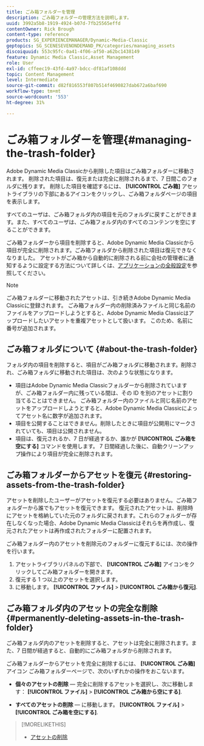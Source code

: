 ```yaml
---
title: ごみ箱フォルダーを管理
description: ごみ箱フォルダーの管理方法を説明します。
uuid: 3992a5b8-1919-4924-b07d-7fb25565effd
contentOwner: Rick Brough
content-type: reference
products: SG_EXPERIENCEMANAGER/Dynamic-Media-Classic
geptopics: SG_SCENESEVENONDEMAND_PK/categories/managing_assets
discoiquuid: 553c95fc-0a41-4f06-af50-a62bc1438149
feature: Dynamic Media Classic,Asset Management
role: User
exl-id: cffeec19-43fd-4a97-bdcc-df81af108ddd
topic: Content Management
level: Intermediate
source-git-commit: d82f816553f807b514f4690827dab672a6baf690
workflow-type: tm+mt
source-wordcount: '553'
ht-degree: 31%

---
```


# ごみ箱フォルダーを管理{#managing-the-trash-folder}

Adobe Dynamic Media Classicから削除した項目はごみ箱フォルダーに移動されます。 削除された項目は、復元または完全に削除されるまで、7 日間このフォルダに残ります。 削除した項目を確認するには、 **[!UICONTROL ごみ箱]** アセットライブラリの下部にあるアイコンをクリックし、ごみ箱フォルダページの項目を表示します。

すべてのユーザは、ごみ箱フォルダ内の項目を元のフォルダに戻すことができます。また、すべてのユーザは、ごみ箱フォルダ内のすべてのコンテンツを空にすることができます。

ごみ箱フォルダーから項目を削除すると、Adobe Dynamic Media Classicから項目が完全に削除されます。ごみ箱フォルダから削除された項目は復元できなくなりました。 アセットがごみ箱から自動的に削除される前に会社の管理者に通知するように設定する方法について詳しくは、[アプリケーションの全般設定](application-setup.md#general_settings)を参照してください。

>[!NOTE]
>
>ごみ箱フォルダーに移動されたアセットは、引き続きAdobe Dynamic Media Classicに登録されます。 ごみ箱フォルダー内の削除済みファイルと同じ名前のファイルをアップロードしようとすると、Adobe Dynamic Media Classicはアップロードしたいアセットを重複アセットとして扱います。 このため、名前に番号が追加されます。

## ごみ箱フォルダについて {#about-the-trash-folder}

フォルダ内の項目を削除すると、項目がごみ箱フォルダに移動されます。削除され、ごみ箱フォルダに移動された項目は、次のような状態になります。

* 項目はAdobe Dynamic Media Classicフォルダーから削除されていますが、ごみ箱フォルダー内に残っている間は、その ID を別のアセットに割り当てることはできません。 ごみ箱フォルダー内のファイルと同じ名前のアセットをアップロードしようとすると、Adobe Dynamic Media Classicによってアセット名に数字が追加されます。
* 項目を公開することはできません。削除したときに項目が公開用にマークされていても、項目は公開されません。
* 項目は、復元されるか、7 日が経過するか、誰かが **[!UICONTROL ごみ箱を空にする]** コマンドを使用します。 7 日間経過した後に、自動クリーンアップ操作により項目が完全に削除されます。

## ごみ箱フォルダーからアセットを復元 {#restoring-assets-from-the-trash-folder}

アセットを削除したユーザーがアセットを復元する必要はありません。ごみ箱フォルダーから誰でもアセットを復元できます。 復元されたアセットは、削除時にアセットを格納していた元のフォルダに戻されます。これらのフォルダーが存在しなくなった場合、Adobe Dynamic Media Classicはそれらを再作成し、復元されたアセットは再作成されたフォルダーに配置されます。

ごみ箱フォルダー内のアセットを削除元のフォルダーに復元するには、次の操作を行います。

1. アセットライブラリパネルの下部で、 **[!UICONTROL ごみ箱]** アイコンをクリックしてごみ箱フォルダーを開きます。
1. 復元する 1 つ以上のアセットを選択します。
1. に移動します。 **[!UICONTROL ファイル]** > **[!UICONTROL ごみ箱から復元]**.

## ごみ箱フォルダ内のアセットの完全な削除 {#permanently-deleting-assets-in-the-trash-folder}

ごみ箱フォルダ内のアセットを削除すると、アセットは完全に削除されます。また、7 日間が経過すると、自動的にごみ箱フォルダから削除されます。

ごみ箱フォルダーからアセットを完全に削除するには、 **[!UICONTROL ごみ箱]** アイコン ごみ箱フォルダーページで、次のいずれかの操作をおこないます。

* **個々のアセットの削除**  — 完全に削除するアセットを選択し、次に移動します： **[!UICONTROL ファイル]** > **[!UICONTROL ごみ箱から空にする]**.

* **すべてのアセットの削除**  — に移動します。 **[!UICONTROL ファイル]** > **[!UICONTROL ごみ箱を空にする]**.

>[!MORELIKETHIS]
>
>* [アセットの削除](moving-renaming-deleting-assets.md#delete_assets)
